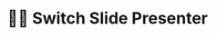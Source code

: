 ---
title: "🧑‍🏫 Switch Slide Presenter"
image: null
release: 2024
link: https://github.gerardgascon.com/Switch-Slide-Presenter
description: null
short-description: An app to use Joy-Cons for controlling presentations.
remarkable: false
---